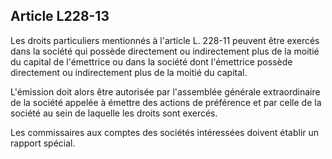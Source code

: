 Article L228-13
----
Les droits particuliers mentionnés à l'article L. 228-11 peuvent être exercés
dans la société qui possède directement ou indirectement plus de la moitié du
capital de l'émettrice ou dans la société dont l'émettrice possède directement
ou indirectement plus de la moitié du capital.

L'émission doit alors être autorisée par l'assemblée générale extraordinaire de
la société appelée à émettre des actions de préférence et par celle de la
société au sein de laquelle les droits sont exercés.

Les commissaires aux comptes des sociétés intéressées doivent établir un rapport
spécial.
